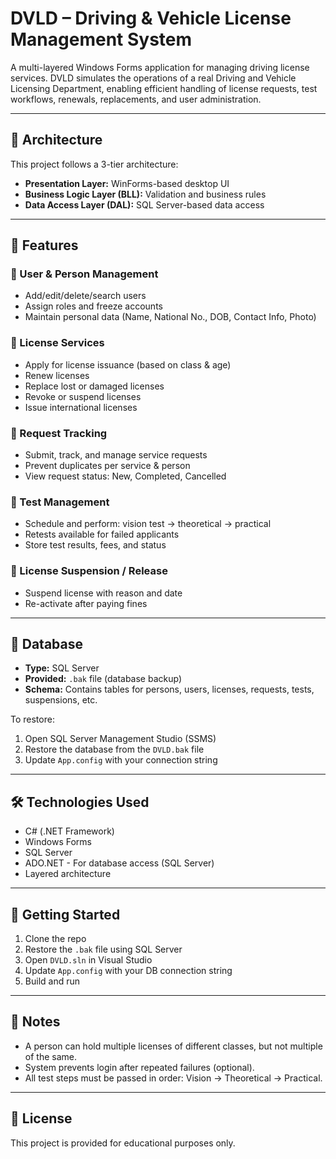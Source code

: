 # DVLD – Driving & Vehicle License Management System

A multi-layered Windows Forms application for managing driving license services. DVLD simulates the operations of a real Driving and Vehicle Licensing Department, enabling efficient handling of license requests, test workflows, renewals, replacements, and user administration.

---

## 🧱 Architecture

This project follows a 3-tier architecture:

- **Presentation Layer:** WinForms-based desktop UI
- **Business Logic Layer (BLL):** Validation and business rules
- **Data Access Layer (DAL):** SQL Server-based data access

---

## 📌 Features

### 👤 User & Person Management
- Add/edit/delete/search users
- Assign roles and freeze accounts
- Maintain personal data (Name, National No., DOB, Contact Info, Photo)

### 🚗 License Services
- Apply for license issuance (based on class & age)
- Renew licenses
- Replace lost or damaged licenses
- Revoke or suspend licenses
- Issue international licenses

### 📝 Request Tracking
- Submit, track, and manage service requests
- Prevent duplicates per service & person
- View request status: New, Completed, Cancelled

### 🧪 Test Management
- Schedule and perform: vision test → theoretical → practical
- Retests available for failed applicants
- Store test results, fees, and status

### 🔁 License Suspension / Release
- Suspend license with reason and date
- Re-activate after paying fines

---

## 💽 Database

- **Type:** SQL Server
- **Provided:** `.bak` file (database backup)
- **Schema:** Contains tables for persons, users, licenses, requests, tests, suspensions, etc.

To restore:
1. Open SQL Server Management Studio (SSMS)
2. Restore the database from the `DVLD.bak` file
3. Update `App.config` with your connection string

---

## 🛠 Technologies Used

- C# (.NET Framework)
- Windows Forms
- SQL Server
- ADO.NET - For database access (SQL Server)
- Layered architecture
  
---

## 🚀 Getting Started

1. Clone the repo
2. Restore the `.bak` file using SQL Server
3. Open `DVLD.sln` in Visual Studio
4. Update `App.config` with your DB connection string
5. Build and run

---

## 📌 Notes

- A person can hold multiple licenses of different classes, but not multiple of the same.
- System prevents login after repeated failures (optional).
- All test steps must be passed in order: Vision → Theoretical → Practical.

---

## 📁 License

This project is provided for educational purposes only.
